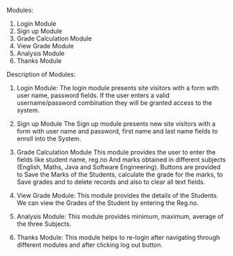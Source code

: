 Modules:  

1) Login Module
2) Sign up Module
3) Grade Calculation Module
4) View Grade Module
5) Analysis Module
6) Thanks Module

Description of Modules:

1) Login Module:
  The login module presents site visitors with a form with user name,
password fields. If the user enters a valid username/password combination
they will be granted access to the system.

2) Sign up Module
  The Sign up module presents new site visitors with a form with user
name and password, first name and last name fields to enroll into the
System.

3) Grade Calculation Module
  This module provides the user to enter the fields like student name,
reg.no And marks obtained in different subjects (English, Maths, Java
and Software Engineering).
Buttons are provided to Save the Marks of the Students, calculate the
grade for the marks, to Save grades and to delete records and also to
clear all text fields.

4) View Grade Module:
  This module provides the details of the Students. We can view the Grades
of the Student by entering the Reg.no.

5) Analysis Module:
  This module provides minimum, maximum, average of the three Subjects.
  
6) Thanks Module:
  This module helps to re-login after navigating through different modules
and after clicking log out button.
